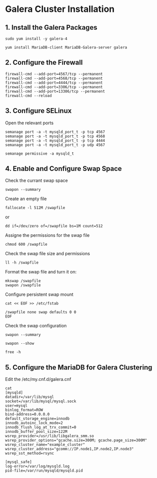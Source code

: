 # Galera Cluster Installation

## 1. Install the Galera Packages

```
sudo yum install -y galera-4
```
```
yum install MariaDB-client MariaDB-Galera-server galera
```

## 2. Configure the Firewall

```
firewall-cmd --add-port=4567/tcp --permanent
firewall-cmd --add-port=4568/tcp --permanent
firewall-cmd --add-port=4444/tcp --permanent
firewall-cmd --add-port=3306/tcp --permanent
firewall-cmd --add-port=13306/tcp --permanent
firewall-cmd --reload
```

## 3. Configure SELinux

Open the relevant ports
```
semanage port -a -t mysqld_port_t -p tcp 4567
semanage port -a -t mysqld_port_t -p tcp 4568
semanage port -a -t mysqld_port_t -p tcp 4444
semanage port -a -t mysqld_port_t -p udp 4567
```

```
semanage permissive -a mysqld_t
```

## 4. Enable and Configure Swap Space

Check the currant swap space
```
swapon --summary
```

Create an empty file
```
fallocate -l 512M /swapfile
```
or
```
dd if=/dev/zero of=/swapfile bs=1M count=512
```

Assigne the permissions for the swap file
```
chmod 600 /swapfile
```

Check the swap file size and permissions
```
ll -h /swapfile
```

Format the swap file and turn it on: 
```
mkswap /swapfile
swapon /swapfile
```

Configure persistent swap mount
```
cat << EOF >> /etc/fstab

/swapfile none swap defaults 0 0
EOF
```
Check the swap configuration

```
swapon --summary

swapon --show

free -h
```


## 5. Configure the MariaDB for Galera Clustering

Edit the /etc/my.cnf.d/galera.cnf

```
cat 
[mysqld]
datadir=/var/lib/mysql
socket=/var/lib/mysql/mysql.sock
user=mysql
binlog_format=ROW
bind-address=0.0.0.0
default_storage_engine=innodb
innodb_autoinc_lock_mode=2
innodb_flush_log_at_trx_commit=0
innodb_buffer_pool_size=122M
wsrep_provider=/usr/lib/libgalera_smm.so
wsrep_provider_options="gcache.size=300M; gcache.page_size=300M"
wsrep_cluster_name="example_cluster"
wsrep_cluster_address="gcomm://IP.node1,IP.node2,IP.node3"
wsrep_sst_method=rsync

[mysql_safe]
log-error=/var/log/mysqld.log
pid-file=/var/run/mysqld/mysqld.pid
```